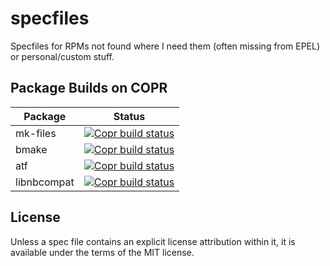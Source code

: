 # specfiles
Specfiles for RPMs not found where I need them (often missing from EPEL) or personal/custom stuff.

## Package Builds on COPR

| Package  | Status |
|----------|--------|
| mk-files | [![Copr build status](https://copr.fedorainfracloud.org/coprs/travispaul/netbsd-packages/package/mk-files/status_image/last_build.png)](https://copr.fedorainfracloud.org/coprs/travispaul/netbsd-packages/package/mk-files/)
| bmake | [![Copr build status](https://copr.fedorainfracloud.org/coprs/travispaul/netbsd-packages/package/bmake/status_image/last_build.png)](https://copr.fedorainfracloud.org/coprs/travispaul/netbsd-packages/package/bmake/)
| atf | [![Copr build status](https://copr.fedorainfracloud.org/coprs/travispaul/netbsd-packages/package/atf/status_image/last_build.png)](https://copr.fedorainfracloud.org/coprs/travispaul/netbsd-packages/package/atf/)
| libnbcompat | [![Copr build status](https://copr.fedorainfracloud.org/coprs/travispaul/netbsd-packages/package/libnbcompat/status_image/last_build.png)](https://copr.fedorainfracloud.org/coprs/travispaul/netbsd-packages/package/libnbcompat/)

## License

Unless a spec file contains an explicit license attribution within it, it is available under the terms of the MIT license.
